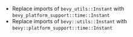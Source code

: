 - Replace imports of `bevy_utils::Instant` with `bevy_platform_support::time::Instant`
- Replace imports of `bevy::utils::Instant` with `bevy::platform_support::time::Instant`

